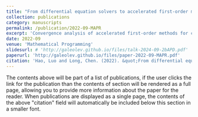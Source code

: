 ```yaml
---
title: "From differential equation solvers to accelerated first-order methods for convex optimization"
collection: publications
category: manuscripts
permalink: /publication/2022-09-MAPR
excerpt: 'Convergence analysis of accelerated first-order methods for convex optimization prob- lems are developed from the point of view of ordinary differential equation solvers. A new dynamical system, called Nesterov accelerated gradient (NAG) flow, is derived from the connection between acceleration mechanism and A-stability of ODE solvers, and the exponential decay of a tailored Lyapunov function along with the solution tra- jectory is proved. Numerical discretizations of NAG flow are then considered and convergence rates are established via a discrete Lyapunov function. The proposed differential equation solver approach can not only cover existing accelerated meth- ods, such as FISTA, Güler’s proximal algorithm and Nesterov’s accelerated gradient method, but also produce new algorithms for composite convex optimization that pos- sess accelerated convergence rates. Both the convex and the strongly convex cases are handled in a unified way in our approach.'
date: 2022-09
venue: 'Mathematical Programming'
slidesurl: # 'http://galeolev.github.io/files/talk-2024-09-2bAPD.pdf'
paperurl: 'http://galeolev.github.io/files/paper-2022-09-MAPR.pdf'
citation: 'Hao, Luo and Long, Chen. (2022). &quot;From differential equation solvers to accelerated first-order methods for convex optimization&quot; <i>Math. Program.</i>. 195.'
---
```


The contents above will be part of a list of publications, if the user clicks the link for the publication than the contents of section will be rendered as a full page, allowing you to provide more information about the paper for the reader. When publications are displayed as a single page, the contents of the above "citation" field will automatically be included below this section in a smaller font.